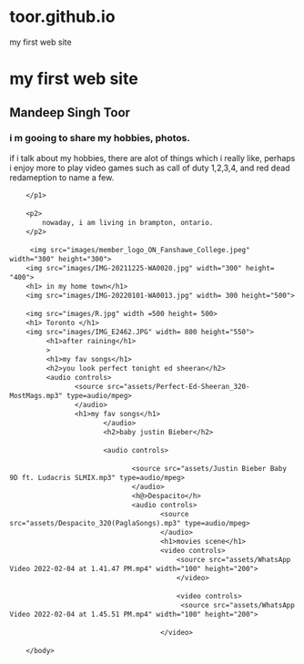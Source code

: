 # toor.github.io
my first web site 
<html lang="en">
    <head>
         <meta charset="UTF-8">
         <title>Mandeep Toor</title>
         <link href="css/main.css" rel="stylesheet" type="text/css">
    </head>
    <body>
        <h1>my first web site  </h1>
        <h2> Mandeep Singh Toor</h2>
        <h3> i m gooing to share my hobbies, photos. </h3>
        <p1>
            if i talk about my hobbies, there are alot of things  which i really like, perhaps i enjoy more to play video games such as call of duty 1,2,3,4, and red dead redameption to name a few.
            
        </p1>
        
        <p2>
            nowaday, i am living in brampton, ontario.
        </p2>

         <img src="images/member_logo_ON_Fanshawe_College.jpeg" width="300" height="300">         
        <img src="images/IMG-20211225-WA0020.jpg" width="300" height= "400">
        <h1> in my home town</h1>
        <img src="images/IMG-20220101-WA0013.jpg" width= 300 height="500">

        <img src="images/R.jpg" width =500 height= 500>
        <h1> Toronto </h1>
        <img src="images/IMG_E2462.JPG" width= 800 height="550">
             <h1>after raining</h1>
             >
             <h1>my fav songs</h1>
             <h2>you look perfect tonight ed sheeran</h2>  
             <audio controls>
                    <source src="assets/Perfect-Ed-Sheeran_320-MostMags.mp3" type=audio/mpeg>
                    </audio>
                    <h1>my fav songs</h1>   
                           </audio>
                           <h2>baby justin Bieber</h2>
                              
                           <audio controls>
                               
                                  <source src="assets/Justin Bieber Baby 9D ft. Ludacris SLMIX.mp3" type=audio/mpeg>
                                  </audio>
                                  <h@>Despacito</h>   
                                  <audio controls>
                                         <source src="assets/Despacito_320(PaglaSongs).mp3" type=audio/mpeg>
                                         </audio>
                                         <h1>movies scene</h1>
                                         <video controls>
                                             <source src="assets/WhatsApp Video 2022-02-04 at 1.41.47 PM.mp4" width="100" height="200">
                                             </video>
                                              
                                             <video controls>
                                              <source src="assets/WhatsApp Video 2022-02-04 at 1.45.51 PM.mp4" width="100" height="200">
                                             
                                         </video>
                                         
        </body>
            
</html> 
